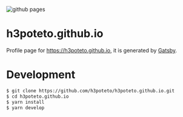 ![github pages](https://github.com/h3poteto/h3poteto.github.io/workflows/github%20pages/badge.svg)

# h3poteto.github.io

Profile page for https://h3poteto.github.io, it is generated by [Gatsby](https://www.gatsbyjs.org/).


# Development

```sh
$ git clone https://github.com/h3poteto/h3poteto.github.io.git
$ cd h3poteto.github.io
$ yarn install
$ yarn develop
```
